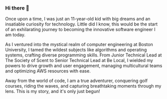 ### Hi there 👋

Once upon a time, I was just an 11-year-old kid with big dreams and an insatiable curiosity for technology. Little did I know, this would be the start of an exhilarating journey to becoming the innovative software engineer I am today.

As I ventured into the mystical realm of computer engineering at Boston University, I tamed the wildest subjects like algorithms and operating systems, crafting diverse programming skills. From Junior Technical Lead at The Society of Scent to Senior Technical Lead at Be Local, I wielded my powers to drive growth and user engagement, managing multicultural teams and optimizing AWS resources with ease.

Away from the world of code, I am a true adventurer, conquering golf courses, riding the waves, and capturing breathtaking moments through my lens. This is my story, and it's only just begun!

<!--
**tahababou12/tahababou12** is a ✨ _special_ ✨ repository because its `README.md` (this file) appears on your GitHub profile.

Here are some ideas to get you started:

- 🔭 I’m currently working on ...
- 🌱 I’m currently learning ...
- 👯 I’m looking to collaborate on ...
- 🤔 I’m looking for help with ...
- 💬 Ask me about ...
- 📫 How to reach me: ...
- 😄 Pronouns: ...
- ⚡ Fun fact: ...
-->
